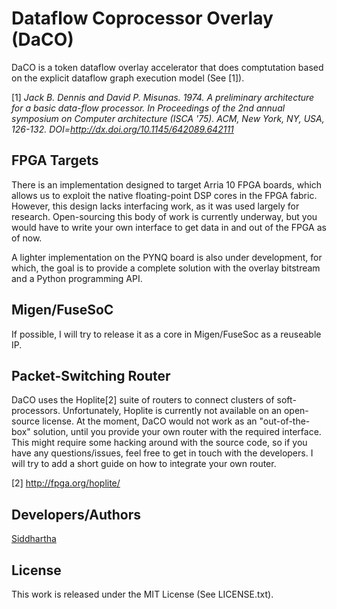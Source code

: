 # Dataflow Coprocessor Overlay (DaCO)

DaCO is a token dataflow overlay accelerator that does comptutation based on
the explicit dataflow graph execution model (See [1]).

[1] *Jack B. Dennis and David P. Misunas. 1974. A preliminary architecture for
a basic data-flow processor. In Proceedings of the 2nd annual symposium on
Computer architecture (ISCA '75). ACM, New York, NY, USA, 126-132.
DOI=http://dx.doi.org/10.1145/642089.642111*

## FPGA Targets

There is an implementation designed to target Arria 10 FPGA boards, which
allows us to exploit the native floating-point DSP cores in the FPGA fabric.
However, this design lacks interfacing work, as it was used largely for
research. Open-sourcing this body of work is currently underway, but you would
have to write your own interface to get data in and out of the FPGA as of now.

A lighter implementation on the PYNQ board is also under development, for
which, the goal is to provide a complete solution with the overlay bitstream
and a Python programming API. 

## Migen/FuseSoC

If possible, I will try to release it as a core in Migen/FuseSoc as a reuseable
IP.

## Packet-Switching Router

DaCO uses the Hoplite[2] suite of routers to connect clusters of
soft-processors. Unfortunately, Hoplite is currently not available on an
open-source license. At the moment, DaCO would not work as an "out-of-the-box"
solution, until you provide your own router with the required interface. This
might require some hacking around with the source code, so if you have any
questions/issues, feel free to get in touch with the developers. I will try to
add a short guide on how to integrate your own router.

[2] http://fpga.org/hoplite/

## Developers/Authors

[Siddhartha](https://sidmontu.github.io)

## License

This work is released under the MIT License (See LICENSE.txt).
